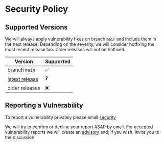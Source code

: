 # Security Policy

## Supported Versions

We will always apply vulnerability fixes on branch `main` and include them
in the next release. Depending on the severity, we will consider hotfixing
the most recent release too. Older releases will not be hotfixed.

| Version                   | Supported          |
| ------------------------- | ------------------ |
| branch `main`             | :white_check_mark: |
| [latest release][release] | :question:         |
| older releases            | :x:                |

## Reporting a Vulnerability

To report a vulnerability privately please email [security][security]

We will try to confirm or decline your report ASAP by email. For accepted
vulnerability reports we will create an [advisory][advisory]
and, if you wish, invite you to the discussion.

[release]: https://github.com/peczenyj/xpool/releases/latest
[security]: mailto://tiago.peczenyj+security@gmail.com
[advisory]: https://github.com/peczenyj/xpool/security/advisories
